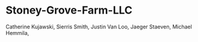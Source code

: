 # Stoney-Grove-Farm-LLC
Catherine Kujawski,
Sierris Smith,
Justin Van Loo,
Jaeger Staeven,
Michael Hemmila,